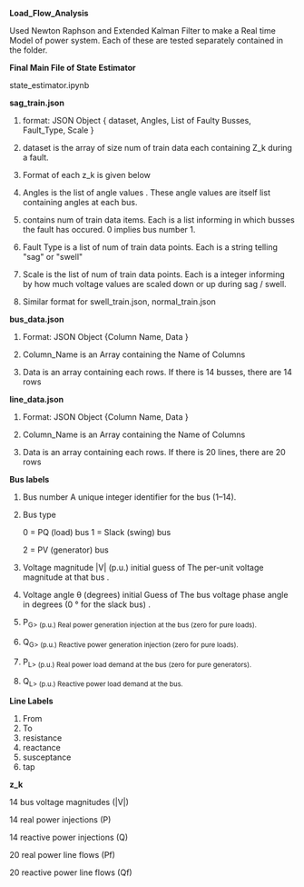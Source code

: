 ******Load_Flow_Analysis******

Used Newton Raphson and Extended Kalman Filter to make a Real time Model of power system. Each of these are tested separately contained in the folder.

**Final Main File of State Estimator**

state_estimator.ipynb

**sag_train.json**

1) format: JSON Object { dataset, 
			            Angles, 
			            List of Faulty Busses, 
			            Fault_Type, 
			            Scale }

2) dataset is the array of size num of train data each containing Z_k during a fault.

3) Format of each z_k is given below

4) Angles is the list of angle values . These angle values are itself list containing angles at each bus.

5) contains num of train data items. Each is a list informing in which busses the fault has occured. 0 implies bus number 1.

6) Fault Type is a list of num of train data points. Each is a string telling "sag" or "swell"

7) Scale is the list of num of train data points. Each is a integer informing by how much voltage values are scaled down or up during sag / swell.

8) Similar format for swell_train.json, normal_train.json


**bus_data.json**

1) Format: JSON Object {Column Name,
            			Data
            			}

2) Column_Name is an Array containing the Name of Columns

3) Data is an array containing each rows. If there is 14 busses, there are 14 rows


**line_data.json**

1) Format: JSON Object {Column Name,
			            Data
			            }

2) Column_Name is an Array containing the Name of Columns

3) Data is an array containing each rows. If there is 20 lines, there are 20 rows


**Bus labels**

1) Bus number
    A unique integer identifier for the bus (1–14).

2) Bus type

    0 = PQ (load) bus
    1 = Slack (swing) bus

    2 = PV (generator) bus



3) Voltage magnitude |V| (p.u.)
    initial guess of The per-unit voltage magnitude at that bus .

4) Voltage angle θ (degrees)
    initial Guess of The bus voltage phase angle in degrees (0 ° for the slack bus) .

5) P<sub>G> (p.u.)
    Real power generation injection at the bus (zero for pure loads).

6) Q<sub>G> (p.u.)
    Reactive power generation injection (zero for pure loads).

7) P<sub>L> (p.u.)
    Real power load demand at the bus (zero for pure generators).

8) Q<sub>L> (p.u.)
    Reactive power load demand at the bus.


**Line Labels**

1) From
2) To
3) resistance
4) reactance
5) susceptance
6) tap


**z_k**

14 bus voltage magnitudes (|V|)

14 real power injections (P)

14 reactive power injections (Q)

20 real power line flows (Pf)

20 reactive power line flows (Qf)
